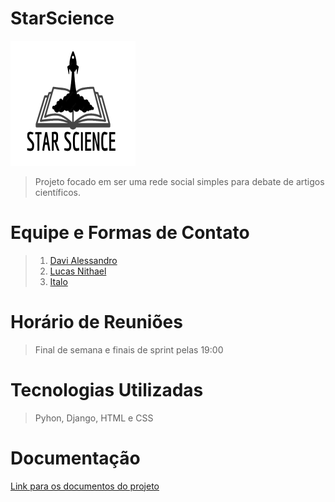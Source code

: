 # StarScience

<img src="doc/assets/img/logo.png" width="200" height="200" />

> Projeto focado em ser uma rede social simples para debate de artigos científicos.

# Equipe e Formas de Contato

> 1. [Davi Alessandro](https://github.com/davi-canuto)
> 2. [Lucas Nithael](https://github.com/LucasNithael)
> 3. [Italo](https://github.com/italommf)

# Horário de Reuniões

> Final de semana e finais de sprint pelas 19:00

# Tecnologias Utilizadas

> Pyhon, Django, HTML e CSS

# Documentação

[Link para os documentos do projeto](doc/documentacao.md)

<!--
# Manual da Desenvolvedor

> Descrever os comandos iniciais para começar a colaborar com o desenvolvimento do projeto -->
